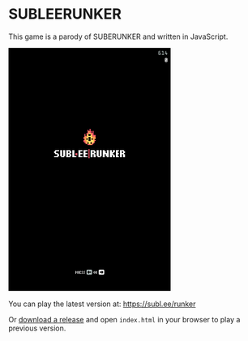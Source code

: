 # SUBLEERUNKER

This game is a parody of SUBERUNKER and written in JavaScript.

![Gameplay video](screencast.gif)

You can play the latest version at: https://subl.ee/runker

Or [download a release](https://github.com/sublee/subleerunker/releases) and
open `index.html` in your browser to play a previous version.

